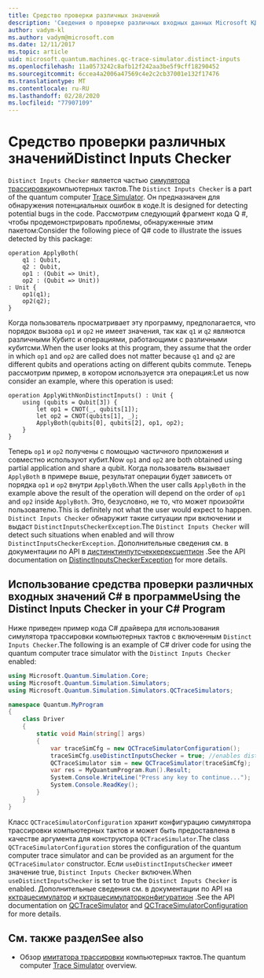 ```yaml
---
title: Средство проверки различных значений
description: 'Сведения о проверке различных входных данных Microsoft КДК, которая проверяет код Q # на наличие потенциальных конфликтов с общим Кубитс.'
author: vadym-kl
ms.author: vadym@microsoft.com
ms.date: 12/11/2017
ms.topic: article
uid: microsoft.quantum.machines.qc-trace-simulator.distinct-inputs
ms.openlocfilehash: 11a0573242c8afb12f242aa3be5f9cff18290452
ms.sourcegitcommit: 6ccea4a2006a47569c4e2c2cb37001e132f17476
ms.translationtype: MT
ms.contentlocale: ru-RU
ms.lasthandoff: 02/28/2020
ms.locfileid: "77907109"
---
```

# <a name="distinct-inputs-checker"></a><span data-ttu-id="93a94-103">Средство проверки различных значений</span><span class="sxs-lookup"><span data-stu-id="93a94-103">Distinct Inputs Checker</span></span>

<span data-ttu-id="93a94-104">`Distinct Inputs Checker` является частью [симулятора трассировки](xref:microsoft.quantum.machines.qc-trace-simulator.intro)компьютерных тактов.</span><span class="sxs-lookup"><span data-stu-id="93a94-104">The `Distinct Inputs Checker` is a part of the quantum computer [Trace Simulator](xref:microsoft.quantum.machines.qc-trace-simulator.intro).</span></span> <span data-ttu-id="93a94-105">Он предназначен для обнаружения потенциальных ошибок в коде.</span><span class="sxs-lookup"><span data-stu-id="93a94-105">It is designed for detecting potential bugs in the code.</span></span> <span data-ttu-id="93a94-106">Рассмотрим следующий фрагмент кода Q #, чтобы продемонстрировать проблемы, обнаруженные этим пакетом:</span><span class="sxs-lookup"><span data-stu-id="93a94-106">Consider the following piece of Q# code to illustrate the issues detected by this package:</span></span>

```qsharp
operation ApplyBoth(
    q1 : Qubit,
    q2 : Qubit,
    op1 : (Qubit => Unit),
    op2 : (Qubit => Unit))
: Unit {
    op1(q1);
    op2(q2);
}
```

<span data-ttu-id="93a94-107">Когда пользователь просматривает эту программу, предполагается, что порядок вызова `op1` и `op2` не имеет значения, так как `q1` и `q2` являются различными Кубитс и операциями, работающими с различными кубитсми.</span><span class="sxs-lookup"><span data-stu-id="93a94-107">When the user looks at this program, they assume that the order in which `op1` and `op2` are called does not matter because `q1` and `q2` are different qubits and operations acting on different qubits commute.</span></span> <span data-ttu-id="93a94-108">Теперь рассмотрим пример, в котором используется эта операция:</span><span class="sxs-lookup"><span data-stu-id="93a94-108">Let us now consider an example, where this operation is used:</span></span>

```qsharp
operation ApplyWithNonDistinctInputs() : Unit {
    using (qubits = Qubit[3]) {
        let op1 = CNOT(_, qubits[1]);
        let op2 = CNOT(qubits[1], _);
        ApplyBoth(qubits[0], qubits[2], op1, op2);
    }
}
```

<span data-ttu-id="93a94-109">Теперь `op1` и `op2` получены с помощью частичного приложения и совместно используют кубит.</span><span class="sxs-lookup"><span data-stu-id="93a94-109">Now `op1` and `op2` are both obtained using partial application and share a qubit.</span></span> <span data-ttu-id="93a94-110">Когда пользователь вызывает `ApplyBoth` в примере выше, результат операции будет зависеть от порядка `op1` и `op2` внутри `ApplyBoth`.</span><span class="sxs-lookup"><span data-stu-id="93a94-110">When the user calls `ApplyBoth` in the example above the result of the operation will depend on the order of `op1` and `op2` inside `ApplyBoth`.</span></span> <span data-ttu-id="93a94-111">Это, безусловно, не то, что может произойти пользователю.</span><span class="sxs-lookup"><span data-stu-id="93a94-111">This is definitely not what the user would expect to happen.</span></span> <span data-ttu-id="93a94-112">`Distinct Inputs Checker` обнаружит такие ситуации при включении и выдаст `DistinctInputsCheckerException`.</span><span class="sxs-lookup"><span data-stu-id="93a94-112">The `Distinct Inputs Checker` will detect such situations when enabled and will throw `DistinctInputsCheckerException`.</span></span> <span data-ttu-id="93a94-113">Дополнительные сведения см. в документации по API в [дистинктинпутсчеккерексцептион](https://docs.microsoft.com/dotnet/api/Microsoft.Quantum.Simulation.Simulators.QCTraceSimulators.DistinctInputsCheckerException) .</span><span class="sxs-lookup"><span data-stu-id="93a94-113">See the API documentation on [DistinctInputsCheckerException](https://docs.microsoft.com/dotnet/api/Microsoft.Quantum.Simulation.Simulators.QCTraceSimulators.DistinctInputsCheckerException) for more details.</span></span>

## <a name="using-the-distinct-inputs-checker-in-your-c-program"></a><span data-ttu-id="93a94-114">Использование средства проверки различных входных значений C# в программе</span><span class="sxs-lookup"><span data-stu-id="93a94-114">Using the Distinct Inputs Checker in your C# Program</span></span>

<span data-ttu-id="93a94-115">Ниже приведен пример кода C# драйвера для использования симулятора трассировки компьютерных тактов с включенным `Distinct Inputs Checker`.</span><span class="sxs-lookup"><span data-stu-id="93a94-115">The following is an example of C# driver code for using the quantum computer trace simulator with the `Distinct Inputs Checker` enabled:</span></span>

```csharp
using Microsoft.Quantum.Simulation.Core;
using Microsoft.Quantum.Simulation.Simulators;
using Microsoft.Quantum.Simulation.Simulators.QCTraceSimulators;

namespace Quantum.MyProgram
{
    class Driver
    {
        static void Main(string[] args)
        {
            var traceSimCfg = new QCTraceSimulatorConfiguration();
            traceSimCfg.useDistinctInputsChecker = true; //enables distinct inputs checker
            QCTraceSimulator sim = new QCTraceSimulator(traceSimCfg);
            var res = MyQuantumProgram.Run().Result;
            System.Console.WriteLine("Press any key to continue...");
            System.Console.ReadKey();
        }
    }
}
```

<span data-ttu-id="93a94-116">Класс `QCTraceSimulatorConfiguration` хранит конфигурацию симулятора трассировки компьютерных тактов и может быть предоставлена в качестве аргумента для конструктора `QCTraceSimulator`.</span><span class="sxs-lookup"><span data-stu-id="93a94-116">The class `QCTraceSimulatorConfiguration` stores the configuration of the quantum computer trace simulator and can be provided as an argument for the `QCTraceSimulator` constructor.</span></span> <span data-ttu-id="93a94-117">Если `useDistinctInputsChecker` имеет значение true, `Distinct Inputs Checker` включен.</span><span class="sxs-lookup"><span data-stu-id="93a94-117">When `useDistinctInputsChecker` is set to true the `Distinct Inputs Checker` is enabled.</span></span> <span data-ttu-id="93a94-118">Дополнительные сведения см. в документации по API на [кктрацесимулатор](https://docs.microsoft.com/dotnet/api/Microsoft.Quantum.Simulation.Simulators.QCTraceSimulators.QCTraceSimulator) и [кктрацесимулаторконфигуратион](https://docs.microsoft.com/dotnet/api/Microsoft.Quantum.Simulation.Simulators.QCTraceSimulators.QCTraceSimulatorConfiguration?) .</span><span class="sxs-lookup"><span data-stu-id="93a94-118">See the API documentation on [QCTraceSimulator](https://docs.microsoft.com/dotnet/api/Microsoft.Quantum.Simulation.Simulators.QCTraceSimulators.QCTraceSimulator) and [QCTraceSimulatorConfiguration](https://docs.microsoft.com/dotnet/api/Microsoft.Quantum.Simulation.Simulators.QCTraceSimulators.QCTraceSimulatorConfiguration?) for more details.</span></span>

## <a name="see-also"></a><span data-ttu-id="93a94-119">См. также раздел</span><span class="sxs-lookup"><span data-stu-id="93a94-119">See also</span></span>

- <span data-ttu-id="93a94-120">Обзор [имитатора трассировки](xref:microsoft.quantum.machines.qc-trace-simulator.intro) компьютерных тактов.</span><span class="sxs-lookup"><span data-stu-id="93a94-120">The quantum computer [Trace Simulator](xref:microsoft.quantum.machines.qc-trace-simulator.intro) overview.</span></span>
